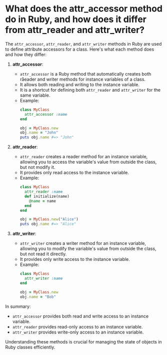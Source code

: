 # What does the attr_accessor method do in Ruby, and how does it differ from attr_reader and attr_writer?

The `attr_accessor`, `attr_reader`, and `attr_writer` methods in Ruby are used to define attribute accessors for a class. Here's what each method does and how they differ:

1. **attr_accessor**:
   - `attr_accessor` is a Ruby method that automatically creates both råeader and writer methods for instance variables of a class.
   - It allows both reading and writing to the instance variable.
   - It is a shortcut for defining both `attr_reader` and `attr_writer` for the same variable.
   - Example:
     ```ruby
     class MyClass
       attr_accessor :name
     end

     obj = MyClass.new
     obj.name = "John"
     puts obj.name #=> "John"
     ```

2. **attr_reader**:
   - `attr_reader` creates a reader method for an instance variable, allowing you to access the variable's value from outside the class, but not modify it.
   - It provides only read access to the instance variable.
   - Example:
     ```ruby
     class MyClass
       attr_reader :name
       def initialize(name)
         @name = name
       end
     end

     obj = MyClass.new("Alice")
     puts obj.name #=> "Alice"
     ```

3. **attr_writer**:
   - `attr_writer` creates a writer method for an instance variable, allowing you to modify the variable's value from outside the class, but not read it directly.
   - It provides only write access to the instance variable.
   - Example:
     ```ruby
     class MyClass
       attr_writer :name
     end

     obj = MyClass.new
     obj.name = "Bob"
     ```

In summary:
- `attr_accessor` provides both read and write access to an instance variable.
- `attr_reader` provides read-only access to an instance variable.
- `attr_writer` provides write-only access to an instance variable.

Understanding these methods is crucial for managing the state of objects in Ruby classes efficiently.
